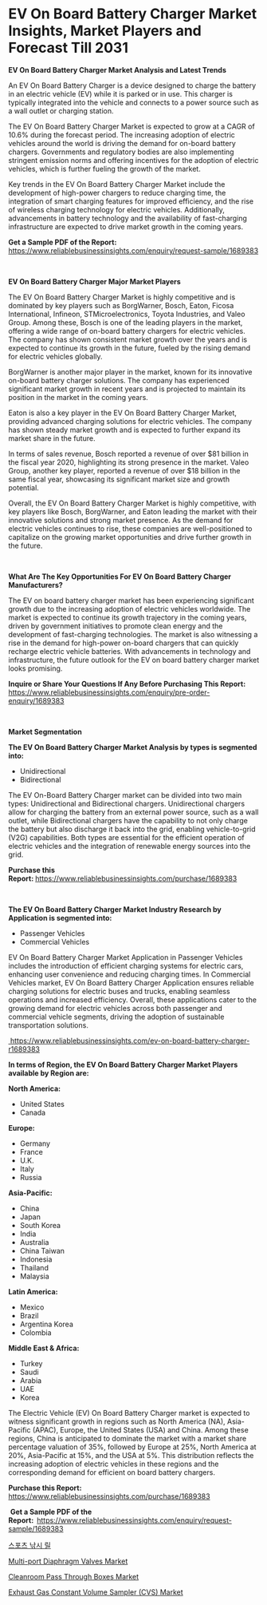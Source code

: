 <p><h1>EV On Board Battery Charger Market Insights, Market Players and Forecast Till 2031</h1></p><p><strong>EV On Board Battery Charger Market Analysis and Latest Trends</strong></p>
<p><p>An EV On Board Battery Charger is a device designed to charge the battery in an electric vehicle (EV) while it is parked or in use. This charger is typically integrated into the vehicle and connects to a power source such as a wall outlet or charging station.</p><p>The EV On Board Battery Charger Market is expected to grow at a CAGR of 10.6% during the forecast period. The increasing adoption of electric vehicles around the world is driving the demand for on-board battery chargers. Governments and regulatory bodies are also implementing stringent emission norms and offering incentives for the adoption of electric vehicles, which is further fueling the growth of the market.</p><p>Key trends in the EV On Board Battery Charger Market include the development of high-power chargers to reduce charging time, the integration of smart charging features for improved efficiency, and the rise of wireless charging technology for electric vehicles. Additionally, advancements in battery technology and the availability of fast-charging infrastructure are expected to drive market growth in the coming years.</p></p>
<p><strong>Get a Sample PDF of the Report:&nbsp;</strong> <a href="https://www.reliablebusinessinsights.com/enquiry/request-sample/1689383">https://www.reliablebusinessinsights.com/enquiry/request-sample/1689383</a></p>
<p>&nbsp;</p>
<p><strong>EV On Board Battery Charger Major Market Players</strong></p>
<p><p>The EV On Board Battery Charger Market is highly competitive and is dominated by key players such as BorgWarner, Bosch, Eaton, Ficosa International, Infineon, STMicroelectronics, Toyota Industries, and Valeo Group. Among these, Bosch is one of the leading players in the market, offering a wide range of on-board battery chargers for electric vehicles. The company has shown consistent market growth over the years and is expected to continue its growth in the future, fueled by the rising demand for electric vehicles globally.</p><p>BorgWarner is another major player in the market, known for its innovative on-board battery charger solutions. The company has experienced significant market growth in recent years and is projected to maintain its position in the market in the coming years.</p><p>Eaton is also a key player in the EV On Board Battery Charger Market, providing advanced charging solutions for electric vehicles. The company has shown steady market growth and is expected to further expand its market share in the future.</p><p>In terms of sales revenue, Bosch reported a revenue of over $81 billion in the fiscal year 2020, highlighting its strong presence in the market. Valeo Group, another key player, reported a revenue of over $18 billion in the same fiscal year, showcasing its significant market size and growth potential.</p><p>Overall, the EV On Board Battery Charger Market is highly competitive, with key players like Bosch, BorgWarner, and Eaton leading the market with their innovative solutions and strong market presence. As the demand for electric vehicles continues to rise, these companies are well-positioned to capitalize on the growing market opportunities and drive further growth in the future.</p></p>
<p>&nbsp;</p>
<p><strong>What Are The Key Opportunities For EV On Board Battery Charger Manufacturers?</strong></p>
<p><p>The EV on board battery charger market has been experiencing significant growth due to the increasing adoption of electric vehicles worldwide. The market is expected to continue its growth trajectory in the coming years, driven by government initiatives to promote clean energy and the development of fast-charging technologies. The market is also witnessing a rise in the demand for high-power on-board chargers that can quickly recharge electric vehicle batteries. With advancements in technology and infrastructure, the future outlook for the EV on board battery charger market looks promising.</p></p>
<p><strong>Inquire or Share Your Questions If Any Before Purchasing This Report:</strong> <a href="https://www.reliablebusinessinsights.com/enquiry/pre-order-enquiry/1689383">https://www.reliablebusinessinsights.com/enquiry/pre-order-enquiry/1689383</a></p>
<p>&nbsp;</p>
<p><strong>Market Segmentation</strong></p>
<p><strong>The EV On Board Battery Charger Market Analysis by types is segmented into:</strong></p>
<p><ul><li>Unidirectional</li><li>Bidirectional</li></ul></p>
<p><p>The EV On-Board Battery Charger market can be divided into two main types: Unidirectional and Bidirectional chargers. Unidirectional chargers allow for charging the battery from an external power source, such as a wall outlet, while Bidirectional chargers have the capability to not only charge the battery but also discharge it back into the grid, enabling vehicle-to-grid (V2G) capabilities. Both types are essential for the efficient operation of electric vehicles and the integration of renewable energy sources into the grid.</p></p>
<p><strong>Purchase this Report:&nbsp;</strong><a href="https://www.reliablebusinessinsights.com/purchase/1689383">https://www.reliablebusinessinsights.com/purchase/1689383</a></p>
<p>&nbsp;</p>
<p><strong>The EV On Board Battery Charger Market Industry Research by Application is segmented into:</strong></p>
<p><ul><li>Passenger Vehicles</li><li>Commercial Vehicles</li></ul></p>
<p><p>EV On Board Battery Charger Market Application in Passenger Vehicles includes the introduction of efficient charging systems for electric cars, enhancing user convenience and reducing charging times. In Commercial Vehicles market, EV On Board Battery Charger Application ensures reliable charging solutions for electric buses and trucks, enabling seamless operations and increased efficiency. Overall, these applications cater to the growing demand for electric vehicles across both passenger and commercial vehicle segments, driving the adoption of sustainable transportation solutions.</p></p>
<p><a href="https://www.reliablebusinessinsights.com/ev-on-board-battery-charger-r1689383">&nbsp;https://www.reliablebusinessinsights.com/ev-on-board-battery-charger-r1689383</a></p>
<p><strong>In terms of Region, the EV On Board Battery Charger Market Players available by Region are:</strong></p>
<p>
    <p> <strong> North America: </strong>
        <ul>
            <li>United States</li>
            <li>Canada</li>
        </ul>
        </p> 
    <p> <strong> Europe: </strong>
        <ul>
            <li>Germany</li>
            <li>France</li>
            <li>U.K.</li>
            <li>Italy</li>
            <li>Russia</li>
        </ul>
        </p> 
    <p> <strong> Asia-Pacific: </strong>
        <ul>
            <li>China</li>
            <li>Japan</li>
            <li>South Korea</li>
            <li>India</li>
            <li>Australia</li>
            <li>China Taiwan</li>
            <li>Indonesia</li>
            <li>Thailand</li>
            <li>Malaysia</li>
        </ul>
        </p> 
    <p> <strong> Latin America: </strong>
        <ul>
            <li>Mexico</li>
            <li>Brazil</li>
            <li>Argentina Korea</li>
            <li>Colombia</li>
        </ul>
        </p> 
    <p> <strong> Middle East & Africa: </strong>
        <ul>
            <li>Turkey</li>
            <li>Saudi</li>
            <li>Arabia</li>
            <li>UAE</li>
            <li>Korea</li>
        </ul>
    </p>
    </p>
<p><p>The Electric Vehicle (EV) On Board Battery Charger market is expected to witness significant growth in regions such as North America (NA), Asia-Pacific (APAC), Europe, the United States (USA) and China. Among these regions, China is anticipated to dominate the market with a market share percentage valuation of 35%, followed by Europe at 25%, North America at 20%, Asia-Pacific at 15%, and the USA at 5%. This distribution reflects the increasing adoption of electric vehicles in these regions and the corresponding demand for efficient on board battery chargers.</p></p>
<p><strong>Purchase this Report: </strong><a href="https://www.reliablebusinessinsights.com/purchase/1689383">https://www.reliablebusinessinsights.com/purchase/1689383</a></p>
<p>&nbsp;<strong>Get a Sample PDF of the Report:&nbsp;&nbsp;</strong><a href="https://www.reliablebusinessinsights.com/enquiry/request-sample/1689383">https://www.reliablebusinessinsights.com/enquiry/request-sample/1689383</a></p>
<p><strong></strong></p>
<p><p><a href="https://github.com/WilburKihn5676/Market-Research-Report-List-2/blob/main/4013550186107.md">스포츠 낚시 릴</a></p><p><a href="https://github.com/prosalinda88/Market-Research-Report-List-5/blob/main/multi-port-diaphragm-valves-market.md">Multi-port Diaphragm Valves Market</a></p><p><a href="https://medium.com/@lucas.vaughan6769/cleanroom-pass-through-boxes-market-size-share-trends-analysis-report-by-end-use-1c6145c5d34e">Cleanroom Pass Through Boxes Market</a></p><p><a href="https://medium.com/@kaceyrath00/exhaust-gas-constant-volume-sampler-cvs-market-size-share-trends-analysis-report-by-product-947fa7c3346c">Exhaust Gas Constant Volume Sampler (CVS) Market</a></p></p>